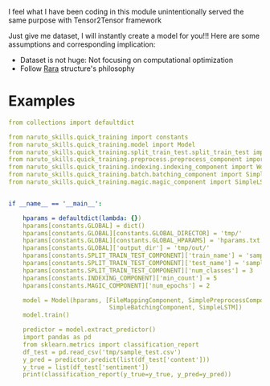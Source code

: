 I feel what I have been coding in this module  unintentionally served the same purpose with Tensor2Tensor framework

Just give me dataset, I will instantly create a model for you!!!
Here are some assumptions and corresponding implication:
- Dataset is not huge: Not focusing on computational optimization
- Follow [Rara](https://blog.rasa.com/enhancing-rasa-nlu-with-custom-components/) structure's philosophy

# Examples
```yaml
from collections import defaultdict

from naruto_skills.quick_training import constants
from naruto_skills.quick_training.model import Model
from naruto_skills.quick_training.split_train_test.split_train_test import FileMappingComponent
from naruto_skills.quick_training.preprocess.preprocess_component import SimplePreprocessComponent
from naruto_skills.quick_training.indexing.indexing_component import WordEmbeddingIndexingComponent
from naruto_skills.quick_training.batch.batching_component import SimpleBatchingComponent
from naruto_skills.quick_training.magic.magic_component import SimpleLSTM


if __name__ == '__main__':

    hparams = defaultdict(lambda: {})
    hparams[constants.GLOBAL] = dict()
    hparams[constants.GLOBAL][constants.GLOBAL_DIRECTOR] = 'tmp/'
    hparams[constants.GLOBAL][constants.GLOBAL_HPARAMS] = 'hparams.txt'
    hparams[constants.GLOBAL]['output_dir'] = 'tmp/out/'
    hparams[constants.SPLIT_TRAIN_TEST_COMPONENT]['train_name'] = 'sample_train.csv'
    hparams[constants.SPLIT_TRAIN_TEST_COMPONENT]['test_name'] = 'sample_test.csv'
    hparams[constants.SPLIT_TRAIN_TEST_COMPONENT]['num_classes'] = 3
    hparams[constants.INDEXING_COMPONENT]['min_count'] = 5
    hparams[constants.MAGIC_COMPONENT]['num_epochs'] = 2

    model = Model(hparams, [FileMappingComponent, SimplePreprocessComponent, WordEmbeddingIndexingComponent,
                            SimpleBatchingComponent, SimpleLSTM])
    model.train()

    predictor = model.extract_predictor()
    import pandas as pd
    from sklearn.metrics import classification_report
    df_test = pd.read_csv('tmp/sample_test.csv')
    y_pred = predictor.predict(list(df_test['content']))
    y_true = list(df_test['sentiment'])
    print(classification_report(y_true=y_true, y_pred=y_pred))

```